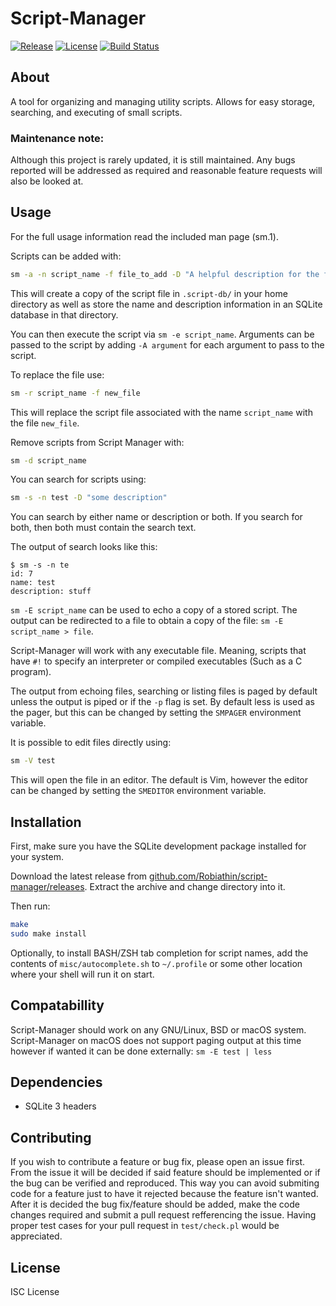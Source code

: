 # Script-Manager

<a href="https://github.com/Robiathin/script-manager/releases"><img src="https://img.shields.io/github/release/Robiathin/script-manager.svg" alt="Release"></a> <a href="https://github.com/Robiathin/script-manager/blob/master/LICENSE"><img src="https://img.shields.io/github/license/Robiathin/script-manager.svg?maxAge=2592000" alt="License"></a> <a href="https://travis-ci.org/Robiathin/script-manager"><img src="https://travis-ci.org/Robiathin/script-manager.svg?branch=master" alt="Build Status"></a>

## About

A tool for organizing and managing utility scripts. Allows for easy storage, searching, and executing of small scripts.

### Maintenance note:

Although this project is rarely updated, it is still maintained. Any bugs reported will be addressed as required and reasonable feature requests will also be looked at.

## Usage

For the full usage information read the included man page (sm.1).

Scripts can be added with:

```sh
sm -a -n script_name -f file_to_add -D "A helpful description for the file."
```

This will create a copy of the script file in `.script-db/` in your home directory as well as store the name and description information in an SQLite database in that directory.

You can then execute the script via `sm -e script_name`. Arguments can be passed to the script by adding `-A argument` for each argument to pass to the script.

To replace the file use:

```sh
sm -r script_name -f new_file
```

This will replace the script file associated with the name `script_name` with the file `new_file`.

Remove scripts from Script Manager with:

```sh
sm -d script_name
```

You can search for scripts using:

```sh
sm -s -n test -D "some description"
```

You can search by either name or description or both. If you search for both, then both must contain the search text.

The output of search looks like this:

```
$ sm -s -n te
id: 7
name: test
description: stuff
```

`sm -E script_name` can be used to echo a copy of a stored script. The output can be redirected to a file to obtain a copy of the file: `sm -E script_name > file`.

Script-Manager will work with any executable file. Meaning, scripts that have `#!` to specify an interpreter or compiled executables (Such as a C program).

The output from echoing files, searching or listing files is paged by default unless the output is piped or if the `-p` flag is set. By default less is used as the pager, but this can be changed by setting the `SMPAGER` environment variable.

It is possible to edit files directly using:

```sh
sm -V test
```

This will open the file in an editor. The default is Vim, however the editor can be changed by setting the `SMEDITOR` environment variable.

## Installation

First, make sure you have the SQLite development package installed for your system.

Download the latest release from [github.com/Robiathin/script-manager/releases](https://github.com/Robiathin/script-manager/releases). Extract the archive and change directory into it.

Then run:

```sh
make
sudo make install
```

Optionally, to install BASH/ZSH tab completion for script names, add the contents of `misc/autocomplete.sh` to `~/.profile` or some other location where your shell will run it on start.

## Compatabillity

Script-Manager should work on any GNU/Linux, BSD or macOS system. Script-Manager on macOS does not support paging output at this time however if wanted it can be done externally: `sm -E test | less`

## Dependencies

 - SQLite 3 headers

## Contributing

If you wish to contribute a feature or bug fix, please open an issue first. From the issue it will be decided if said feature should be implemented or if the bug can be verified and reproduced. This way you can avoid submiting code for a feature just to have it rejected because the feature isn't wanted. After it is decided the bug fix/feature should be added, make the code changes required and submit a pull request refferencing the issue. Having proper test cases for your pull request in `test/check.pl` would be appreciated.

## License

ISC License
